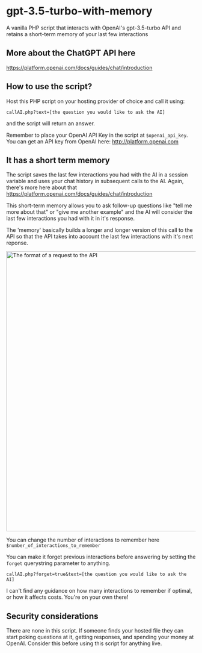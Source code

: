 # gpt-3.5-turbo-with-memory
A vanilla PHP script that interacts with OpenAI's gpt-3.5-turbo API and retains a short-term memory of your last few interactions

## More about the ChatGPT API here
https://platform.openai.com/docs/guides/chat/introduction

## How to use the script?

Host this PHP script on your hosting provider of choice and call it using:

```callAI.php?text=[the question you would like to ask the AI]```

and the script will return an answer.

Remember to place your OpenAI API Key in the script at ```$openai_api_key```. You can get an API key from OpenAI here: http://platform.openai.com

## It has a short term memory
The script saves the last few interactions you had with the AI in a session variable and uses your chat history in subsequent calls to the AI. Again, there's more here about that https://platform.openai.com/docs/guides/chat/introduction 

This short-term memory allows you to ask follow-up questions like "tell me more about that" or "give me another example" and the AI will consider the last few interactions you had with it in it's response.

The 'memory' basically builds a longer and longer version of this call to the API so that the API takes into account the last few interactions with it's next reponse.

<img width="744" alt="The format of a request to the API" src="https://user-images.githubusercontent.com/21079244/222454340-62389145-bcaa-4e26-870e-76cfb03398bd.png">

You can change the number of interactions to remember here ```$number_of_interactions_to_remember```

You can make it forget previous interactions before answering by setting the ```forget``` querystring parameter to anything.

```callAI.php?forget=true&text=[the question you would like to ask the AI]```


I can't find any guidance on how many interactions to remember if optimal, or how it affects costs. You're on your own there!

## Security considerations 
There are none in this script. If someone finds your hosted file they can start poking questions at it, getting responses, and spending your money at OpenAI. Consider this before using this script for anything live.
